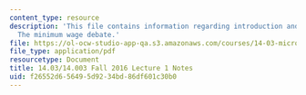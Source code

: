 ```yaml
---
content_type: resource
description: 'This file contains information regarding introduction and a first application:
  The minimum wage debate.'
file: https://ol-ocw-studio-app-qa.s3.amazonaws.com/courses/14-03-microeconomic-theory-and-public-policy-fall-2016/f26552d656495d9234bd86df601c30b0_MIT14_03F16_lec1.pdf
file_type: application/pdf
resourcetype: Document
title: 14.03/14.003 Fall 2016 Lecture 1 Notes
uid: f26552d6-5649-5d92-34bd-86df601c30b0
---
```

